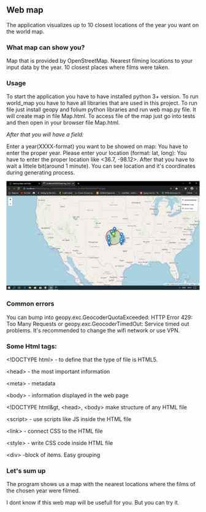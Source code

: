 <p align="center"><h2>Web map</h2></p>

The application visualizes up to 10 closest locations of the year you want on the world map.

<h3>What map can show you?</h3>

Map that is provided by OpenStreetMap.
Nearest filming locations to your input data by the year.
10 closest places where films were taken.

<h3>Usage</h3>

To start the application you have to have installed python 3+ version.
To run world_map you have to have all libraries that are used in this project.
To run file just install geopy and folium python libraries and run web map.py file.
It will create map in file Map.html.
To access file of the map just go into tests and then open in your browser file Map.html.


<i>After that you will have a field:</i>

Enter a year(XXXX-format) you want to be showed on map:
You have to enter the proper year.
Please enter your location (format: lat, long):
You have to enter the proper location like <36.7, -98.12>. After that you have to wait a littele bit(around 1 minute).
You can see location and it's coordinates during generating process.

<img src="https://github.com/Paliy2/Web__map/blob/master/%D0%BB%D0%B0%D0%B1%D0%BA%D0%B0%202/tests/Map_example.png">

<h3>Common errors</h3>

You can bump into geopy.exc.GeocoderQuotaExceeded: HTTP Error 429: Too Many Requests or geopy.exc.GeocoderTimedOut: Service timed out problems.
It's recommended to change the wifi network or use VPN.

<h3>Some Html tags:</h3>

&lt;!DOCTYPE html&gt; - to define that the type of file is HTML5.

&lt;head&gt; - the most important information

&lt;meta&gt; - metadata

&lt;body&gt; - information displayed in the web page

&lt;!DOCTYPE html&gt, &lt;head&gt;, &lt;body&gt; make structure of any HTML file

&lt;script&gt; - use scripts like JS inside the HTML file

&lt;link&gt; - connect CSS to the HTML file

&lt;style&gt; - write CSS code inside HTML file

&lt;div&gt; -block of items. Easy grouping

<h3>Let's sum up</h3>
The program shows us a map with the nearest locations where the films of the chosen year were filmed.
<p>I dont know if this web map will be usefull for you. But you can try it. </p>
